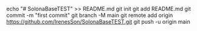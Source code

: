 echo "# SolonaBaseTEST" >> README.md
git init
git add README.md
git commit -m "first commit"
git branch -M main
git remote add origin https://github.com/IrenesSon/SolonaBaseTEST.git
git push -u origin main
